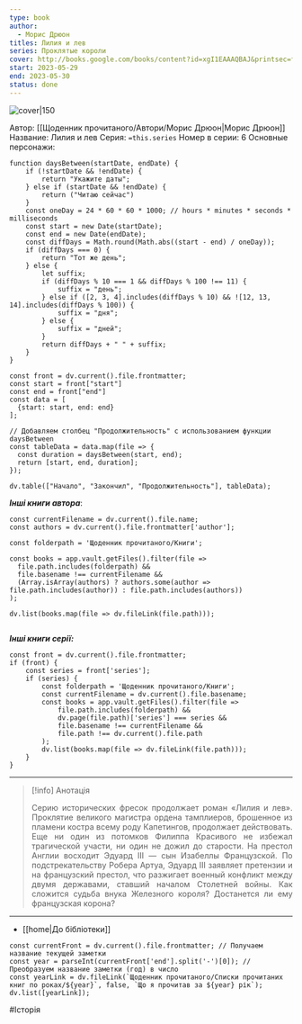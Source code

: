 ```yaml
---
type: book
author:
  - Морис Дрюон
titles: Лилия и лев
series: Проклятые короли
cover: http://books.google.com/books/content?id=xgI1EAAAQBAJ&printsec=frontcover&img=1&zoom=1&edge=curl&source=gbs_api
start: 2023-05-29
end: 2023-05-30
status: done
---
```

![cover|150](Морис%20Дрюон%20-%20Лилия%20и%20лев.jpg)

Автор: [[Щоденник прочитаного/Автори/Морис Дрюон|Морис Дрюон]]
Название: Лилия и лев
Серия:  `=this.series`
Номер в серии: 6
Основные персонажи:

```dataviewjs
function daysBetween(startDate, endDate) {
	if (!startDate && !endDate) { 
		return "Укажите даты"; 
	} else if (startDate && !endDate) {
		return ("Читаю сейчас")
	}
	const oneDay = 24 * 60 * 60 * 1000; // hours * minutes * seconds * milliseconds
	const start = new Date(startDate);
	const end = new Date(endDate);
	const diffDays = Math.round(Math.abs((start - end) / oneDay));
	if (diffDays === 0) {
		return "Тот же день";   
	} else {
		let suffix;     
	    if (diffDays % 10 === 1 && diffDays % 100 !== 11) {
		    suffix = "день";     
	    } else if ([2, 3, 4].includes(diffDays % 10) && ![12, 13, 14].includes(diffDays % 100)) {
			suffix = "дня";     
		} else {       
			suffix = "дней";     
		}          
		return diffDays + " " + suffix;   
	} 
}  

const front = dv.current().file.frontmatter;
const start = front["start"]
const end = front["end"]
const data = [
  {start: start, end: end}
];

// Добавляем столбец "Продолжительность" с использованием функции daysBetween
const tableData = data.map(file => {
  const duration = daysBetween(start, end);
  return [start, end, duration];
});

dv.table(["Начало", "Закончил", "Продолжительность"], tableData);
```
***Інші книги автора***:
```dataviewjs
const currentFilename = dv.current().file.name;
const authors = dv.current().file.frontmatter['author'];

const folderpath = 'Щоденник прочитаного/Книги';

const books = app.vault.getFiles().filter(file =>
  file.path.includes(folderpath) &&
  file.basename !== currentFilename &&
  (Array.isArray(authors) ? authors.some(author => file.path.includes(author)) : file.path.includes(authors))
);

dv.list(books.map(file => dv.fileLink(file.path)));


```
***Інші книги серії:***
```dataviewjs
const front = dv.current().file.frontmatter;
if (front) {
	const series = front['series'];
	if (series) {
		const folderpath = 'Щоденник прочитаного/Книги';
		const currentFilename = dv.current().file.basename;
		const books = app.vault.getFiles().filter(file =>  
			file.path.includes(folderpath) && 
			dv.page(file.path)['series'] === series && 
			file.basename !== currentFilename &&
			file.path !== dv.current().file.path 
		);
		dv.list(books.map(file => dv.fileLink(file.path)));
	}
}

```

---
>[!info] Анотація
><p align="justify">Серию исторических фресок продолжает роман «Лилия и лев». Проклятие великого магистра ордена тамплиеров, брошенное из пламени костра всему роду Капетингов, продолжает действовать. Еще ни один из потомков Филиппа Красивого не избежал трагической участи, ни один не дожил до старости. На престол Англии восходит Эдуард III — сын Изабеллы Французской. По подстрекательству Робера Артуа, Эдуард III заявляет претензии и на французский престол, что разжигает военный конфликт между двумя державами, ставший началом Столетней войны. Как сложится судьба внука Железного короля? Достанется ли ему французская корона?</p>

___
- [[home|До бібліотеки]]
```dataviewjs
const currentFront = dv.current().file.frontmatter; // Получаем название текущей заметки
const year = parseInt(currentFront['end'].split('-')[0]); // Преобразуем название заметки (год) в число
const yearLink = dv.fileLink(`Щоденник прочитаного/Списки прочитаних книг по роках/${year}`, false, `Що я прочитав за ${year} рік`);
dv.list([yearLink]);
```
#Історія